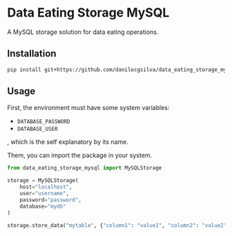 # Data Eating Storage MySQL

A MySQL storage solution for data eating operations.

## Installation

```bash
pip install git+https://github.com/danilocgsilva/data_eating_storage_mysql.git
```

## Usage

First, the environment must have some system variables: 
* `DATABASE_PASSWORD`
* `DATABASE_USER`

, which is the self explanatory by its name.

Them, you can import the package in your system.

```python
from data_eating_storage_mysql import MySQLStorage

storage = MySQLStorage(
    host="localhost",
    user="username",
    password="password",
    database="mydb"
)

storage.store_data("mytable", {"column1": "value1", "column2": "value2"})
```